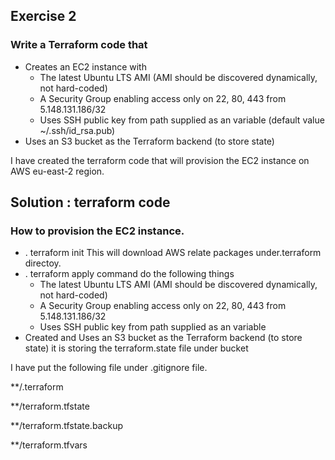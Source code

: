 ## Exercise 2
### Write a Terraform code that
* Creates an EC2 instance with
  * The latest Ubuntu LTS AMI (AMI should be discovered dynamically, not hard-coded)
  * A Security Group enabling access only on 22, 80, 443 from 5.148.131.186/32
  * Uses SSH public key from path supplied as an variable (default value
    ~/.ssh/id_rsa.pub)
* Uses an S3 bucket as the Terraform backend (to store state)

I have created the terraform code that will provision the EC2 instance on AWS eu-east-2 region.
## Solution : terraform code
### How to provision the EC2 instance.
* .  terraform init
This will download AWS relate packages under.terraform directoy.
* . terraform apply command do the following things
  * The latest Ubuntu LTS AMI (AMI should be discovered dynamically, not hard-coded)
  * A Security Group enabling access only on 22, 80, 443 from 5.148.131.186/32
  * Uses SSH public key from path supplied as an variable 
* Created and Uses an S3 bucket as the Terraform backend (to store state) it is storing the terraform.state file under bucket


I have put the following file under .gitignore file.

**/.terraform

**/terraform.tfstate

**/terraform.tfstate.backup

**/terraform.tfvars
